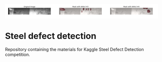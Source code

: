 ![image](https://github.com/Lexie88rus/steel_defect_detection/raw/master/assets/cover.png)
# Steel defect detection
Repository containing the materials for Kaggle Steel Defect Detection competition.
